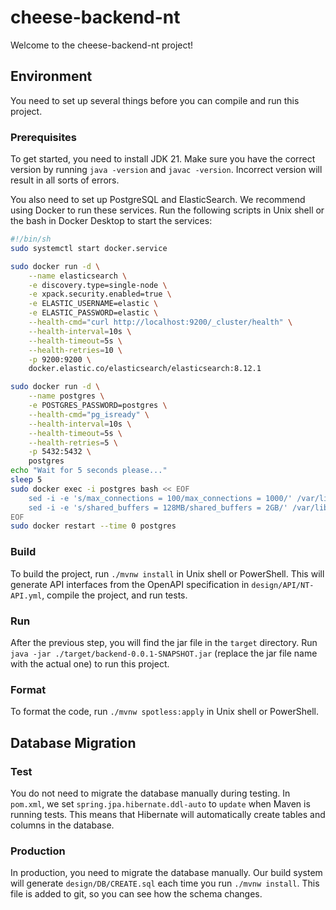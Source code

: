 # cheese-backend-nt
Welcome to the cheese-backend-nt project!

## Environment
You need to set up several things before you can compile and run this project.

### Prerequisites
To get started, you need to install JDK 21. Make sure you have the correct version by running ```java -version``` and
```javac -version```. Incorrect version will result in all sorts of errors.

You also need to set up PostgreSQL and ElasticSearch. We recommend using Docker to run these services. Run the following
scripts in Unix shell or the bash in Docker Desktop to start the services:
```bash
#!/bin/sh
sudo systemctl start docker.service

sudo docker run -d \
    --name elasticsearch \
    -e discovery.type=single-node \
    -e xpack.security.enabled=true \
    -e ELASTIC_USERNAME=elastic \
    -e ELASTIC_PASSWORD=elastic \
    --health-cmd="curl http://localhost:9200/_cluster/health" \
    --health-interval=10s \
    --health-timeout=5s \
    --health-retries=10 \
    -p 9200:9200 \
    docker.elastic.co/elasticsearch/elasticsearch:8.12.1

sudo docker run -d \
    --name postgres \
    -e POSTGRES_PASSWORD=postgres \
    --health-cmd="pg_isready" \
    --health-interval=10s \
    --health-timeout=5s \
    --health-retries=5 \
    -p 5432:5432 \
    postgres
echo "Wait for 5 seconds please..."
sleep 5
sudo docker exec -i postgres bash << EOF
    sed -i -e 's/max_connections = 100/max_connections = 1000/' /var/lib/postgresql/data/postgresql.conf
    sed -i -e 's/shared_buffers = 128MB/shared_buffers = 2GB/' /var/lib/postgresql/data/postgresql.conf
EOF
sudo docker restart --time 0 postgres
```

### Build
To build the project, run ```./mvnw install``` in Unix shell or PowerShell. This will generate API interfaces from the
OpenAPI specification in ```design/API/NT-API.yml```, compile the project, and run tests.

### Run
After the previous step, you will find the jar file in the ```target``` directory. Run
```java -jar ./target/backend-0.0.1-SNAPSHOT.jar``` (replace the jar file name with the actual one) to run this project.

### Format
To format the code, run ```./mvnw spotless:apply``` in Unix shell or PowerShell.

## Database Migration

### Test
You do not need to migrate the database manually during testing. In ```pom.xml```, we set ```spring.jpa.hibernate.ddl-auto```
to ```update``` when Maven is running tests. This means that Hibernate will automatically create tables and columns in
the database.

### Production
In production, you need to migrate the database manually. Our build system will generate ```design/DB/CREATE.sql``` each
time you run ```./mvnw install```. This file is added to git, so you can see how the schema changes.
